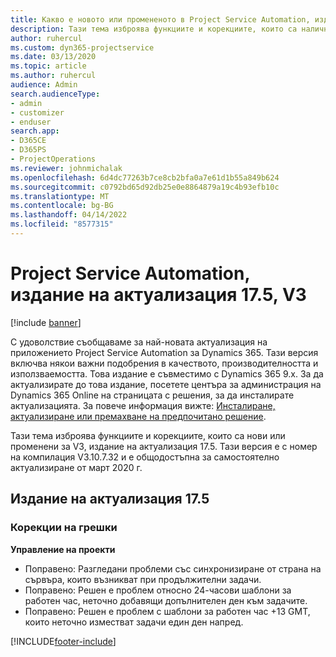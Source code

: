 ```yaml
---
title: Какво е новото или промененото в Project Service Automation, издание на актуализация 17.5, корекция, V3
description: Тази тема изброява функциите и корекциите, които са налични в Project Service Automation V3, издание на актуализация 17.5, V3.
author: ruhercul
ms.custom: dyn365-projectservice
ms.date: 03/13/2020
ms.topic: article
ms.author: ruhercul
audience: Admin
search.audienceType:
- admin
- customizer
- enduser
search.app:
- D365CE
- D365PS
- ProjectOperations
ms.reviewer: johnmichalak
ms.openlocfilehash: 6d4dc77263b7ce8cb2bfa0a7e61d1b55a849b624
ms.sourcegitcommit: c0792bd65d92db25e0e8864879a19c4b93efb10c
ms.translationtype: MT
ms.contentlocale: bg-BG
ms.lasthandoff: 04/14/2022
ms.locfileid: "8577315"
---
```

# <a name="project-service-automation-update-release-175-v3"></a>Project Service Automation, издание на актуализация 17.5, V3

[!include [banner](../includes/psa-now-project-operations.md)]

С удоволствие съобщаваме за най-новата актуализация на приложението Project Service Automation за Dynamics 365. Тази версия включва някои важни подобрения в качеството, производителността и използваемостта.  Това издание е съвместимо с Dynamics 365 9.x. За да актуализирате до това издание, посетете центъра за администрация на Dynamics 365 Online на страницата с решения, за да инсталирате актуализацията. За повече информация вижте: [Инсталиране, актуализиране или премахване на предпочитано решение](/power-platform/admin/install-remove-preferred-solution).

Тази тема изброява функциите и корекциите, които са нови или променени за V3, издание на актуализация 17.5. Тази версия е с номер на компилация V3.10.7.32 и е общодостъпна за самостоятелно актуализиране от март 2020 г.


## <a name="update-release-175"></a>Издание на актуализация 17.5

### <a name="bug-fixes"></a>Корекции на грешки


**Управление на проекти**

- Поправено: Разгледани проблеми със синхронизиране от страна на сървъра, които възникват при продължителни задачи.
- Поправено: Решен е проблем относно 24-часови шаблони за работен час, неточно добавящи допълнителен ден към задачите.
- Поправено: Решен е проблем с шаблони за работен час +13 GMT, които неточно изместват задачи един ден напред.



[!INCLUDE[footer-include](../includes/footer-banner.md)]
